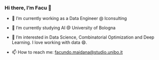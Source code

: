### Hi there, I’m Facu 👋

- 🔭 I’m currently working as a Data Engineer @ Iconsulting
- 🌱 I’m currently studying AI @ University of Bologna

- 👀 I’m interested in Data Science, Combinatorial Optimization and Deep Learning. I love working with data 😄. 

- 📫 How to reach me: facundo.maidana@studio.unibo.it

